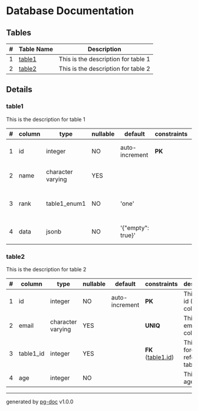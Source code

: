 # Database Documentation
## Tables 
|# |Table Name| Description|
|--:|----------|------------|
|1| [table1](#table1) | This is the description for table 1 |
|2| [table2](#table2) | This is the description for table 2 |
## Details 
### table1
This is the description for table 1

|# |column|type|nullable|default|constraints|description|
|--:|------|----|--------|-------|-----------|-----------|
| 1 | id |  integer | NO | auto-increment | **PK** | This is the id (PK) column |
| 2 | name |  character varying | YES |  |  | This is the name column |
| 3 | rank |  table1_enum1 | NO | 'one' |  | An enumerated rank column |
| 4 | data |  jsonb | NO | '{"empty": true}' |  | This is a data (json) column |
### table2
This is the description for table 2

|# |column|type|nullable|default|constraints|description|
|--:|------|----|--------|-------|-----------|-----------|
| 1 | id |  integer | NO | auto-increment | **PK** | This is the id (PK) column |
| 2 | email |  character varying | YES |  | **UNIQ** | This is the email column |
| 3 | table1_id |  integer | YES |  | **FK** ([table1.id](#table1)) | This foreign key referencing table 1 |
| 4 | age |  integer | NO |  |  | This is the age column |
---
generated by [pg-doc](https://github.com/echetzakis/pg-doc) v1.0.0
